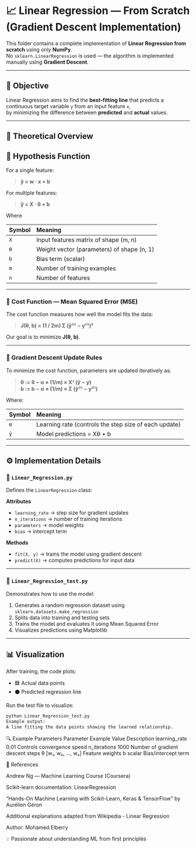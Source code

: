 # 📈 Linear Regression — From Scratch (Gradient Descent Implementation)

This folder contains a complete implementation of **Linear Regression from scratch** using only **NumPy**.  
No `sklearn.LinearRegression` is used — the algorithm is implemented manually using **Gradient Descent**.

---

## 🎯 Objective

Linear Regression aims to find the **best-fitting line** that predicts a continuous target variable `y` from an input feature `x`,  
by minimizing the difference between **predicted** and **actual** values.

---

## 🧠 Theoretical Overview

## 🔹 Hypothesis Function

For a single feature:

> **ŷ = w · x + b**

For multiple features:

> **ŷ = X · θ + b**


Where

| Symbol | Meaning |
|:-------|:---------|
| `X` | Input features matrix of shape (m, n) |
| `θ` | Weight vector (parameters) of shape (n, 1) |
| `b` | Bias term (scalar) |
| `m` | Number of training examples |
| `n` | Number of features |

---

### 🔹 Cost Function — Mean Squared Error (MSE)

The cost function measures how well the model fits the data:

> **J(θ, b) = (1 / 2m) Σ (ŷ⁽ⁱ⁾ − y⁽ⁱ⁾)²**


Our goal is to minimize **J(θ, b)**.

---

### 🔹 Gradient Descent Update Rules

To minimize the cost function, parameters are updated iteratively as:

> **θ := θ − α × (1/m) × Xᵀ (ŷ − y)**  
> **b := b − α × (1/m) × Σ (ŷ⁽ⁱ⁾ − y⁽ⁱ⁾)**


Where:

| Symbol | Meaning |
|:-------|:---------|
| `α` | Learning rate (controls the step size of each update) |
| `ŷ` | Model predictions = Xθ + b |

---

## ⚙️ Implementation Details

### 🔸 `Linear_Regression.py`

Defines the `LinearRegression` class:

**Attributes**
- `learning_rate` → step size for gradient updates  
- `n_iterations` → number of training iterations  
- `parameters` → model weights  
- `bias` → intercept term  

**Methods**
- `fit(X, y)` → trains the model using gradient descent  
- `predict(X)` → computes predictions for input data  

---

### 🔸 `Linear_Regression_test.py`

Demonstrates how to use the model:
1. Generates a random regression dataset using `sklearn.datasets.make_regression`
2. Splits data into training and testing sets
3. Trains the model and evaluates it using Mean Squared Error
4. Visualizes predictions using Matplotlib

---

## 📊 Visualization

After training, the code plots:
- 🟦 Actual data points  
- ⚫ Predicted regression line  

Run the test file to visualize:
```bash
python Linear_Regression_test.py
Example output:
A line fitting the data points showing the learned relationship.
```

🔍 Example Parameters
Parameter	Example Value	Description
learning_rate	0.01	Controls convergence speed
n_iterations	1000	Number of gradient descent steps
θ	[w₁, w₂, …, wₙ]	Feature weights
b	scalar	Bias/intercept term

🧾 References

Andrew Ng — Machine Learning Course (Coursera)

Scikit-learn documentation: LinearRegression

“Hands-On Machine Learning with Scikit-Learn, Keras & TensorFlow” by Aurélien Géron

Additional explanations adapted from Wikipedia - Linear Regression

Author: Mohamed Elberry

💡 Passionate about understanding ML from first principles



